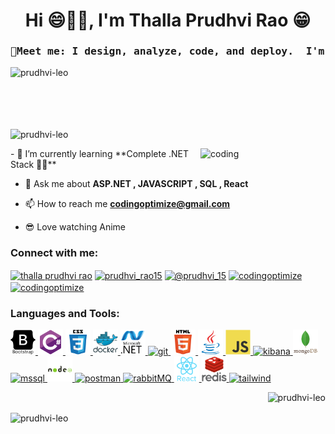 
<h1 align="center">Hi 😄🙋‍♂️, I'm Thalla Prudhvi Rao 😁 </h1>
<h3><pre align="center">🚀Meet me: I design, analyze, code, and deploy.  I'm a passionate .NET and MERN Stack developer </pre></h3>
<img align="left" src="https://github-readme-stats.vercel.app/api/top-langs?username=prudhvi-leo&show_icons=true&locale=en&layout=compact" alt="prudhvi-leo" />
<br><br><br><br><br>
<p align="left"> <img src="https://komarev.com/ghpvc/?username=prudhvi-leo&label=Profile%20views&color=0e75b6&style=flat" alt="prudhvi-leo" /> </p>
<img align="right" alt="coding" width="200" src="https://user-images.githubusercontent.com/74038190/235224431-e8c8c12e-6826-47f1-89fb-2ddad83b3abf.gif">
- 🌱 I’m currently learning **Complete .NET Stack 🧑‍💻**

- 💬 Ask me about **ASP.NET , JAVASCRIPT , SQL , React**

- 📫 How to reach me **codingoptimize@gmail.com**

- 😎 Love watching Anime 

<h3 align="left">Connect with me:</h3>
<p align="left">
<a href="https://linkedin.com/in/thalla-prudhvi-rao-114a74152/" target="blank"><img align="center" src="https://raw.githubusercontent.com/rahuldkjain/github-profile-readme-generator/master/src/images/icons/Social/linked-in-alt.svg" alt="thalla prudhvi rao" height="30" width="40" /></a>
<a href="https://www.codechef.com/users/prudhvi_rao15" target="blank"><img align="center" src="https://cdn.jsdelivr.net/npm/simple-icons@3.1.0/icons/codechef.svg" alt="prudhvi_rao15" height="30" width="40" /></a>
<a href="https://www.hackerrank.com/prudhvi_15" target="blank"><img align="center" src="https://raw.githubusercontent.com/rahuldkjain/github-profile-readme-generator/master/src/images/icons/Social/hackerrank.svg" alt="@prudhvi_15" height="30" width="40" /></a>
<a href="https://www.leetcode.com/codingoptimize" target="blank"><img align="center" src="https://raw.githubusercontent.com/rahuldkjain/github-profile-readme-generator/master/src/images/icons/Social/leet-code.svg" alt="codingoptimize" height="30" width="40" /></a>
<a href="https://auth.geeksforgeeks.org/user/codingoptimize" target="blank"><img align="center" src="https://raw.githubusercontent.com/rahuldkjain/github-profile-readme-generator/master/src/images/icons/Social/geeks-for-geeks.svg" alt="codingoptimize" height="30" width="40" /></a>
</p>

<h3 align="left">Languages and Tools:</h3>
<p align="left"> <a href="https://getbootstrap.com" target="_blank" rel="noreferrer"> <img src="https://raw.githubusercontent.com/devicons/devicon/master/icons/bootstrap/bootstrap-plain-wordmark.svg" alt="bootstrap" width="40" height="40"/> </a> <a href="https://www.w3schools.com/cs/" target="_blank" rel="noreferrer"> <img src="https://raw.githubusercontent.com/devicons/devicon/master/icons/csharp/csharp-original.svg" alt="csharp" width="40" height="40"/> </a> <a href="https://www.w3schools.com/css/" target="_blank" rel="noreferrer"> <img src="https://raw.githubusercontent.com/devicons/devicon/master/icons/css3/css3-original-wordmark.svg" alt="css3" width="40" height="40"/> </a> <a href="https://www.docker.com/" target="_blank" rel="noreferrer"> <img src="https://raw.githubusercontent.com/devicons/devicon/master/icons/docker/docker-original-wordmark.svg" alt="docker" width="40" height="40"/> </a> <a href="https://dotnet.microsoft.com/" target="_blank" rel="noreferrer"> <img src="https://raw.githubusercontent.com/devicons/devicon/master/icons/dot-net/dot-net-original-wordmark.svg" alt="dotnet" width="40" height="40"/> </a> <a href="https://git-scm.com/" target="_blank" rel="noreferrer"> <img src="https://www.vectorlogo.zone/logos/git-scm/git-scm-icon.svg" alt="git" width="40" height="40"/> </a> <a href="https://www.w3.org/html/" target="_blank" rel="noreferrer"> <img src="https://raw.githubusercontent.com/devicons/devicon/master/icons/html5/html5-original-wordmark.svg" alt="html5" width="40" height="40"/> </a> <a href="https://www.java.com" target="_blank" rel="noreferrer"> <img src="https://raw.githubusercontent.com/devicons/devicon/master/icons/java/java-original.svg" alt="java" width="40" height="40"/> </a> <a href="https://developer.mozilla.org/en-US/docs/Web/JavaScript" target="_blank" rel="noreferrer"> <img src="https://raw.githubusercontent.com/devicons/devicon/master/icons/javascript/javascript-original.svg" alt="javascript" width="40" height="40"/> </a> <a href="https://www.elastic.co/kibana" target="_blank" rel="noreferrer"> <img src="https://www.vectorlogo.zone/logos/elasticco_kibana/elasticco_kibana-icon.svg" alt="kibana" width="40" height="40"/> </a> <a href="https://www.mongodb.com/" target="_blank" rel="noreferrer"> <img src="https://raw.githubusercontent.com/devicons/devicon/master/icons/mongodb/mongodb-original-wordmark.svg" alt="mongodb" width="40" height="40"/> </a> <a href="https://www.microsoft.com/en-us/sql-server" target="_blank" rel="noreferrer"> <img src="https://www.svgrepo.com/show/303229/microsoft-sql-server-logo.svg" alt="mssql" width="40" height="40"/> </a> <a href="https://nodejs.org" target="_blank" rel="noreferrer"> <img src="https://raw.githubusercontent.com/devicons/devicon/master/icons/nodejs/nodejs-original-wordmark.svg" alt="nodejs" width="40" height="40"/> </a> <a href="https://postman.com" target="_blank" rel="noreferrer"> <img src="https://www.vectorlogo.zone/logos/getpostman/getpostman-icon.svg" alt="postman" width="40" height="40"/> </a> <a href="https://www.rabbitmq.com" target="_blank" rel="noreferrer"> <img src="https://www.vectorlogo.zone/logos/rabbitmq/rabbitmq-icon.svg" alt="rabbitMQ" width="40" height="40"/> </a> <a href="https://reactjs.org/" target="_blank" rel="noreferrer"> <img src="https://raw.githubusercontent.com/devicons/devicon/master/icons/react/react-original-wordmark.svg" alt="react" width="40" height="40"/> </a> <a href="https://redis.io" target="_blank" rel="noreferrer"> <img src="https://raw.githubusercontent.com/devicons/devicon/master/icons/redis/redis-original-wordmark.svg" alt="redis" width="40" height="40"/> </a> <a href="https://tailwindcss.com/" target="_blank" rel="noreferrer"> <img src="https://www.vectorlogo.zone/logos/tailwindcss/tailwindcss-icon.svg" alt="tailwind" width="40" height="40"/> </a> </p>

<!--[logo](https://user-images.githubusercontent.com/74038190/241765440-80728820-e06b-4f96-9c9e-9df46f0cc0a5.gif)-->



<p>&nbsp;<img align="right" src="https://github-readme-stats.vercel.app/api?username=prudhvi-leo&show_icons=true&locale=en" alt="prudhvi-leo" /></p>



<p><img align="center" src="https://github-readme-streak-stats.herokuapp.com/?user=prudhvi-leo&" alt="prudhvi-leo" /></p>
